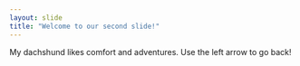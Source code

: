 ```yaml
---
layout: slide
title: "Welcome to our second slide!"
---
```

My dachshund likes comfort and adventures. 
Use the left arrow to go back!
